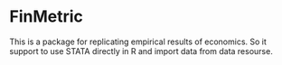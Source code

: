 # FinMetric

This is a package for replicating empirical results of economics. So it support to use STATA directly in R and import data from data resourse.
